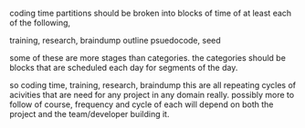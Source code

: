 coding time partitions should be broken into blocks of time of at least each of the following,

training,
research,
braindump
outline
psuedocode,
seed

some of these are more stages than categories.  the categories should be blocks that are scheduled each day for segments of the day.

so coding time, training, research, braindump this are all repeating cycles of acivities that are need for any project in any domain really.  possibly more to follow of course, frequency and cycle of each will depend on both the project and the team/developer building it.

